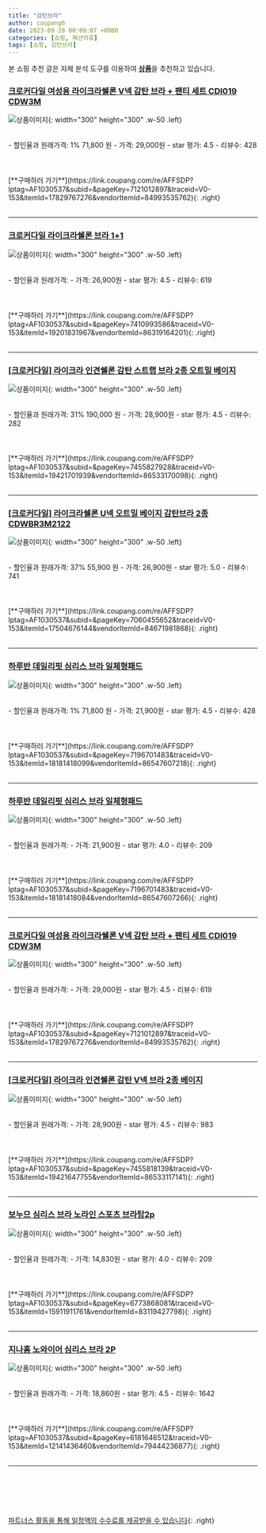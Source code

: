 ```yaml
---
title: "감탄브라"
author: coupang6
date: 2023-09-20 00:09:07 +0800
categories: [쇼핑, 패션의류]
tags: [쇼핑, 감탄브라]
---
```


본 쇼핑 추천 글은 자체 분석 도구를 이용하여 [**상품**](https://link.coupang.com/a/bao1ui)을 추천하고 있습니다.

### [크로커다일 여성용 라이크라쉘론 V넥 감탄 브라 + 팬티 세트 CDI019 CDW3M](https://link.coupang.com/re/AFFSDP?lptag=AF1030537&subid=&pageKey=7121012897&traceid=V0-153&itemId=17829767276&vendorItemId=84993535762)

![상품이미지](https://thumbnail10.coupangcdn.com/thumbnails/remote/230x230ex/image/retail/images/2023/02/08/10/4/4ba8043f-5309-477f-810d-f1fbd70aec84.jpg){: width="300" height="300" .w-50 .left}


<br>
- 할인율과 원래가격: 1%  71,800   원
- 가격: 29,000원
- star 평가: 4.5
- 리뷰수: 428
<br>
<br>
<br>
<br>
[**구매하러 가기**](https://link.coupang.com/re/AFFSDP?lptag=AF1030537&subid=&pageKey=7121012897&traceid=V0-153&itemId=17829767276&vendorItemId=84993535762){: .right}
<br>
<br>

---

### [크로커다일 라이크라쉘론 브라 1+1](https://link.coupang.com/re/AFFSDP?lptag=AF1030537&subid=&pageKey=7410993586&traceid=V0-153&itemId=19201831967&vendorItemId=86319164201)

![상품이미지](https://thumbnail6.coupangcdn.com/thumbnails/remote/230x230ex/image/vendor_inventory/9a86/8f90a0304b01cb8d315d5564d85500ab1d305e58d30d01a31b9f71910eed.jpg){: width="300" height="300" .w-50 .left}


<br>
- 할인율과 원래가격: 
- 가격: 26,900원
- star 평가: 4.5
- 리뷰수: 619
<br>
<br>
<br>
<br>
[**구매하러 가기**](https://link.coupang.com/re/AFFSDP?lptag=AF1030537&subid=&pageKey=7410993586&traceid=V0-153&itemId=19201831967&vendorItemId=86319164201){: .right}
<br>
<br>

---

### [[크로커다일] 라이크라 인견쉘론 감탄 스트랩 브라 2종 오트밀 베이지](https://link.coupang.com/re/AFFSDP?lptag=AF1030537&subid=&pageKey=7455827928&traceid=V0-153&itemId=19421701939&vendorItemId=86533170098)

![상품이미지](https://thumbnail9.coupangcdn.com/thumbnails/remote/230x230ex/image/vendor_inventory/dcbf/b08044dac70509d1fc2845a372c96896504bd2615a4eb7748d92167a3774.jpg){: width="300" height="300" .w-50 .left}


<br>
- 할인율과 원래가격: 31%  190,000   원
- 가격: 28,900원
- star 평가: 4.5
- 리뷰수: 282
<br>
<br>
<br>
<br>
[**구매하러 가기**](https://link.coupang.com/re/AFFSDP?lptag=AF1030537&subid=&pageKey=7455827928&traceid=V0-153&itemId=19421701939&vendorItemId=86533170098){: .right}
<br>
<br>

---

### [[크로커다일] 라이크라쉘론 U넥 오트밀 베이지 감탄브라 2종 CDWBR3M2122](https://link.coupang.com/re/AFFSDP?lptag=AF1030537&subid=&pageKey=7060455652&traceid=V0-153&itemId=17504676144&vendorItemId=84671981868)

![상품이미지](https://thumbnail7.coupangcdn.com/thumbnails/remote/230x230ex/image/vendor_inventory/aa4d/69f109a7f06bcaa2ab3aeb3faef07f363e5ab4ab1924e7530258c613411d.jpg){: width="300" height="300" .w-50 .left}


<br>
- 할인율과 원래가격: 37%  55,900   원
- 가격: 26,900원
- star 평가: 5.0
- 리뷰수: 741
<br>
<br>
<br>
<br>
[**구매하러 가기**](https://link.coupang.com/re/AFFSDP?lptag=AF1030537&subid=&pageKey=7060455652&traceid=V0-153&itemId=17504676144&vendorItemId=84671981868){: .right}
<br>
<br>

---

### [하루반 데일리핏 심리스 브라 일체형패드](https://link.coupang.com/re/AFFSDP?lptag=AF1030537&subid=&pageKey=7196701483&traceid=V0-153&itemId=18181418099&vendorItemId=86547607218)

![상품이미지](https://thumbnail6.coupangcdn.com/thumbnails/remote/230x230ex/image/vendor_inventory/8741/a42ed5974ede68fb71de93c4089b25d1a04039ab60cf711cbe867e8cdc82.jpg){: width="300" height="300" .w-50 .left}


<br>
- 할인율과 원래가격: 1%  71,800   원
- 가격: 21,900원
- star 평가: 4.5
- 리뷰수: 428
<br>
<br>
<br>
<br>
[**구매하러 가기**](https://link.coupang.com/re/AFFSDP?lptag=AF1030537&subid=&pageKey=7196701483&traceid=V0-153&itemId=18181418099&vendorItemId=86547607218){: .right}
<br>
<br>

---

### [하루반 데일리핏 심리스 브라 일체형패드](https://link.coupang.com/re/AFFSDP?lptag=AF1030537&subid=&pageKey=7196701483&traceid=V0-153&itemId=18181418084&vendorItemId=86547607266)

![상품이미지](https://thumbnail7.coupangcdn.com/thumbnails/remote/230x230ex/image/vendor_inventory/1e72/c163723fc820bdef0b603aac61cbd337c3cedc81dd5770e58948f4f97e11.jpg){: width="300" height="300" .w-50 .left}


<br>
- 할인율과 원래가격: 
- 가격: 21,900원
- star 평가: 4.0
- 리뷰수: 209
<br>
<br>
<br>
<br>
[**구매하러 가기**](https://link.coupang.com/re/AFFSDP?lptag=AF1030537&subid=&pageKey=7196701483&traceid=V0-153&itemId=18181418084&vendorItemId=86547607266){: .right}
<br>
<br>

---

### [크로커다일 여성용 라이크라쉘론 V넥 감탄 브라 + 팬티 세트 CDI019 CDW3M](https://link.coupang.com/re/AFFSDP?lptag=AF1030537&subid=&pageKey=7121012897&traceid=V0-153&itemId=17829767276&vendorItemId=84993535762)

![상품이미지](https://thumbnail10.coupangcdn.com/thumbnails/remote/230x230ex/image/retail/images/2023/02/08/10/4/4ba8043f-5309-477f-810d-f1fbd70aec84.jpg){: width="300" height="300" .w-50 .left}


<br>
- 할인율과 원래가격: 
- 가격: 29,000원
- star 평가: 4.5
- 리뷰수: 619
<br>
<br>
<br>
<br>
[**구매하러 가기**](https://link.coupang.com/re/AFFSDP?lptag=AF1030537&subid=&pageKey=7121012897&traceid=V0-153&itemId=17829767276&vendorItemId=84993535762){: .right}
<br>
<br>

---

### [[크로커다일] 라이크라 인견쉘론 감탄 V넥 브라 2종 베이지](https://link.coupang.com/re/AFFSDP?lptag=AF1030537&subid=&pageKey=7455818139&traceid=V0-153&itemId=19421647755&vendorItemId=86533117141)

![상품이미지](https://thumbnail9.coupangcdn.com/thumbnails/remote/230x230ex/image/vendor_inventory/0d30/d6951b29ba16abe22f1d6958c593ffd09d75564e5d12751f83b9d9433975.jpg){: width="300" height="300" .w-50 .left}


<br>
- 할인율과 원래가격: 
- 가격: 28,900원
- star 평가: 4.5
- 리뷰수: 983
<br>
<br>
<br>
<br>
[**구매하러 가기**](https://link.coupang.com/re/AFFSDP?lptag=AF1030537&subid=&pageKey=7455818139&traceid=V0-153&itemId=19421647755&vendorItemId=86533117141){: .right}
<br>
<br>

---

### [보누므 심리스 브라 노라인 스포츠 브라탑2p](https://link.coupang.com/re/AFFSDP?lptag=AF1030537&subid=&pageKey=6773868081&traceid=V0-153&itemId=15911911761&vendorItemId=83119427798)

![상품이미지](https://thumbnail8.coupangcdn.com/thumbnails/remote/230x230ex/image/vendor_inventory/1eac/19751696bb6392c2f0882a510a403d771584068ac2cdedcf97ce037690b1.jpg){: width="300" height="300" .w-50 .left}


<br>
- 할인율과 원래가격: 
- 가격: 14,830원
- star 평가: 4.0
- 리뷰수: 209
<br>
<br>
<br>
<br>
[**구매하러 가기**](https://link.coupang.com/re/AFFSDP?lptag=AF1030537&subid=&pageKey=6773868081&traceid=V0-153&itemId=15911911761&vendorItemId=83119427798){: .right}
<br>
<br>

---

### [지나홈 노와이어 심리스 브라 2P](https://link.coupang.com/re/AFFSDP?lptag=AF1030537&subid=&pageKey=6181646512&traceid=V0-153&itemId=12141436460&vendorItemId=79444236877)

![상품이미지](https://thumbnail9.coupangcdn.com/thumbnails/remote/230x230ex/image/vendor_inventory/d0f7/7ed5cc7d99b6e804d9a6d4f4bace66862d583ba6a709c4f912a029c4cfeb.png){: width="300" height="300" .w-50 .left}


<br>
- 할인율과 원래가격: 
- 가격: 18,860원
- star 평가: 4.5
- 리뷰수: 1642
<br>
<br>
<br>
<br>
[**구매하러 가기**](https://link.coupang.com/re/AFFSDP?lptag=AF1030537&subid=&pageKey=6181646512&traceid=V0-153&itemId=12141436460&vendorItemId=79444236877){: .right}
<br>
<br>

---
<br><br><br><br><br> [파트너스 활동을 통해 일정액의 수수료를 제공받을 수 있습니다](https://link.coupang.com/a/bao1ui){: .right}